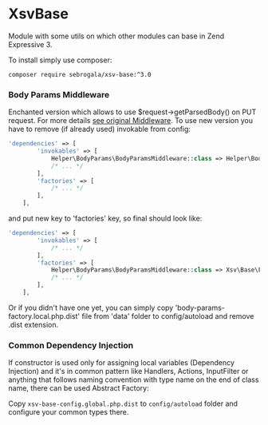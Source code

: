 # XsvBase
Module with some utils on which other modules can base in Zend Expressive 3.

To install simply use composer:
```
composer require sebrogala/xsv-base:^3.0
```

### Body Params Middleware
Enchanted version which allows to use $request->getParsedBody() on PUT request.
For more details [see original Middleware][1].
To use new version you have to remove (if already used) invokable from config:

```php
'dependencies' => [
        'invokables' => [
            Helper\BodyParams\BodyParamsMiddleware::class => Helper\BodyParams\BodyParamsMiddleware::class,
            /* ... */
        ],
        'factories' => [
            /* ... */
        ],
    ],
```

and put new key to 'factories' key, so final should look like:

```php
'dependencies' => [
        'invokables' => [
            /* ... */
        ],
        'factories' => [
            Helper\BodyParams\BodyParamsMiddleware::class => Xsv\Base\Factory\BodyParams\BodyParamsFactory::class,
            /* ... */
        ],
    ],
```

Or if you didn't have one yet, you can simply copy 'body-params-factory.local.php.dist'
file from 'data' folder to config/autoload and remove .dist extension.

### Common Dependency Injection
If constructor is used only for assigning local variables (Dependency Injection) and it's in common pattern like Handlers,
Actions, InputFilter or anything that follows naming convention with type name on the end of class name,
there can be used Abstract Factory:

Copy `xsv-base-config.global.php.dist` to `config/autoload` folder and configure your common types there.

[1]: http://zend-expressive.readthedocs.io/en/stable/features/helpers/body-parse/